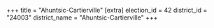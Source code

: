 +++
title = "Ahuntsic-Cartierville"
[extra]
election_id = 42
district_id = "24003"
district_name = "Ahuntsic-Cartierville"
+++
